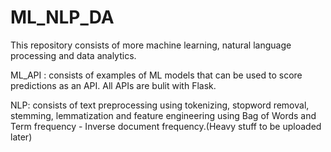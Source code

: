 # ML_NLP_DA
This repository consists of more machine learning, natural language processing and data analytics.


ML_API : consists of examples of ML models that can be used to score predictions as an API. All APIs are bulit with Flask.

NLP: consists of text preprocessing using tokenizing, stopword removal, stemming, lemmatization and feature engineering using Bag of Words and Term frequency - Inverse document frequency.(Heavy stuff to be uploaded later)
